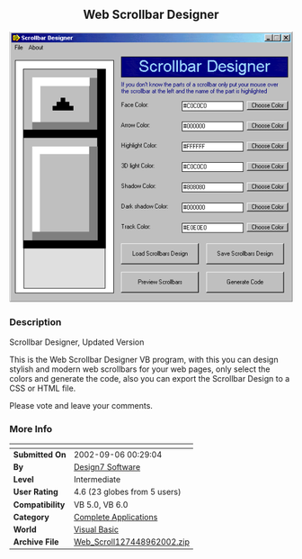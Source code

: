 ﻿<div align="center">

## Web Scrollbar Designer

<img src="PIC2002913184746526.gif">
</div>

### Description

Scrollbar Designer, Updated Version

This is the Web Scrollbar Designer VB program, with this you can design stylish and modern web scrollbars for your web pages, only select the colors and generate the code, also you can export the Scrollbar Design to a CSS or HTML file.

Please vote and leave your comments.
 
### More Info
 


<span>             |<span>
---                |---
**Submitted On**   |2002-09-06 00:29:04
**By**             |[Design7 Software](https://github.com/Planet-Source-Code/PSCIndex/blob/master/ByAuthor/design7-software.md)
**Level**          |Intermediate
**User Rating**    |4.6 (23 globes from 5 users)
**Compatibility**  |VB 5\.0, VB 6\.0
**Category**       |[Complete Applications](https://github.com/Planet-Source-Code/PSCIndex/blob/master/ByCategory/complete-applications__1-27.md)
**World**          |[Visual Basic](https://github.com/Planet-Source-Code/PSCIndex/blob/master/ByWorld/visual-basic.md)
**Archive File**   |[Web\_Scroll127448962002\.zip](https://github.com/Planet-Source-Code/design7-software-web-scrollbar-designer__1-38536/archive/master.zip)









